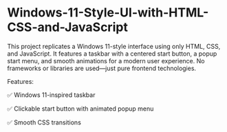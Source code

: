 # Windows-11-Style-UI-with-HTML-CSS-and-JavaScript
This project replicates a Windows 11-style interface using only HTML, CSS, and JavaScript. It features a taskbar with a centered start button, a popup start menu, and smooth animations for a modern user experience. No frameworks or libraries are used—just pure frontend technologies.

Features:

✅ Windows 11-inspired taskbar

✅ Clickable start button with animated popup menu

✅ Smooth CSS transitions
